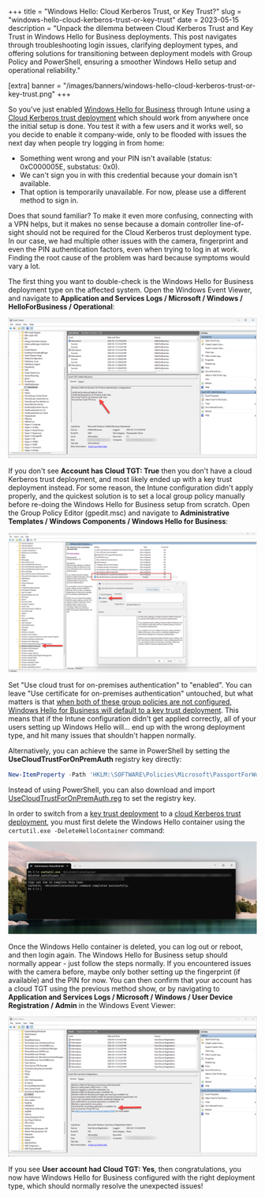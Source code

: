 +++
title = "Windows Hello: Cloud Kerberos Trust, or Key Trust?"
slug = "windows-hello-cloud-kerberos-trust-or-key-trust"
date = 2023-05-15
description = "Unpack the dilemma between Cloud Kerberos Trust and Key Trust in Windows Hello for Business deployments. This post navigates through troubleshooting login issues, clarifying deployment types, and offering solutions for transitioning between deployment models with Group Policy and PowerShell, ensuring a smoother Windows Hello setup and operational reliability."

[extra]
banner = "/images/banners/windows-hello-cloud-kerberos-trust-or-key-trust.png"
+++

So you've just enabled [Windows Hello for Business](https://learn.microsoft.com/en-us/windows/security/identity-protection/hello-for-business/hello-overview) through Intune using a [Cloud Kerberos trust deployment](https://learn.microsoft.com/en-us/windows/security/identity-protection/hello-for-business/hello-hybrid-cloud-kerberos-trust) which should work from anywhere once the initial setup is done. You test it with a few users and it works well, so you decide to enable it company-wide, only to be flooded with issues the next day when people try logging in from home:

* Something went wrong and your PIN isn't available (status: 0xC000005E, substatus: 0x0).
* We can't sign you in with this credential because your domain isn't available.
* That option is temporarily unavailable. For now, please use a different method to sign in.

Does that sound familiar? To make it even more confusing, connecting with a VPN helps, but it makes no sense because a domain controller line-of-sight should not be required for the Cloud Kerberos trust deployment type. In our case, we had multiple other issues with the camera, fingerprint and even the PIN authentication factors, even when trying to log in at work. Finding the root cause of the problem was hard because symptoms would vary a lot.

The first thing you want to double-check is the Windows Hello for Business deployment type on the affected system. Open the Windows Event Viewer, and navigate to **Application and Services Logs / Microsoft / Windows / HelloForBusiness / Operational**:

![WHfB Account Has Cloud TGT True](/images/posts/whfb-account-has-cloud-tgt-true.png)

If you don't see **Account has Cloud TGT: True** then you don't have a cloud Kerberos trust deployment, and most likely ended up with a key trust deployment instead. For some reason, the Intune configuration didn't apply properly, and the quickest solution is to set a local group policy manually before re-doing the Windows Hello for Business setup from scratch. Open the Group Policy Editor (gpedit.msc) and navigate to **Administrative Templates / Windows Components / Windows Hello for Business**:

![WHfB Use Cloud Trust On-Premises](/images/posts/whfb-use-cloud-trust-on-premises.png)

Set "Use cloud trust for on-premises authentication" to "enabled". You can leave "Use certificate for on-premises authentication" untouched, but what matters is that [when both of these group policies are not configured, Windows Hello for Business will default to a key trust deployment](https://msendpointmgr.com/2023/03/04/cloud-kerberos-trust-part-3/). This means that if the Intune configuration didn't get applied correctly, all of your users setting up Windows Hello will... end up with the wrong deployment type, and hit many issues that shouldn't happen normally.

Alternatively, you can achieve the same in PowerShell by setting the **UseCloudTrustForOnPremAuth** registry key directly:

```powershell
New-ItemProperty -Path 'HKLM:\SOFTWARE\Policies\Microsoft\PassportForWork' -Name UseCloudTrustForOnPremAuth -Value 1 -Force
```

Instead of using PowerShell, you can also download and import [UseCloudTrustForOnPremAuth.reg](/files/UseCloudTrustForOnPremAuth.reg) to set the registry key.

In order to switch from a [key trust deployment](https://learn.microsoft.com/en-us/windows/security/identity-protection/hello-for-business/hello-hybrid-key-trust) to a [cloud Kerberos trust deployment](https://learn.microsoft.com/en-us/windows/security/identity-protection/hello-for-business/hello-hybrid-cloud-kerberos-trust), you must first delete the Windows Hello container using the `certutil.exe -DeleteHelloContainer` command:

![WHfB certutil Delete Hello Container](/images/posts/whfb-certutil-delete-hello-container.png)

Once the Windows Hello container is deleted, you can log out or reboot, and then login again. The Windows Hello for Business setup should normally appear - just follow the steps normally. If you encountered issues with the camera before, maybe only bother setting up the fingerprint (if available) and the PIN for now. You can then confirm that your account has a cloud TGT using the previous method show, or by navigating to **Application and Services Logs / Microsoft / Windows / User Device Registration / Admin** in the Windows Event Viewer:

![WHfB User Device Registration Cloud TGT](/images/posts/whfb-user-device-registration-cloud-tgt.png)

If you see **User account had Cloud TGT: Yes**, then congratulations, you now have Windows Hello for Business configured with the right deployment type, which should normally resolve the unexpected issues!
